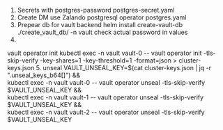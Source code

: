 1. Secrets with postgres-password
postgres-secret.yaml
2. Create DM use Zalando postgresql operator
postgres.yaml
3. Prepear db for vault backend
helm install create-vault-db ./create_vault_db/ -n vault 
check actual password in values
4. 
vault operator init 
kubectl exec -n vault vault-0 -- vault operator init -tls-skip-verify -key-shares=1 -key-threshold=1 -format=json > cluster-keys.json
5. unseal
VAULT_UNSEAL_KEY=$(cat cluster-keys.json | jq -r ".unseal_keys_b64[]") && \
kubectl exec -n vault vault-0 -- vault operator unseal -tls-skip-verify $VAULT_UNSEAL_KEY && \
kubectl exec -n vault vault-1 -- vault operator unseal -tls-skip-verify $VAULT_UNSEAL_KEY && \
kubectl exec -n vault vault-2 -- vault operator unseal -tls-skip-verify $VAULT_UNSEAL_KEY